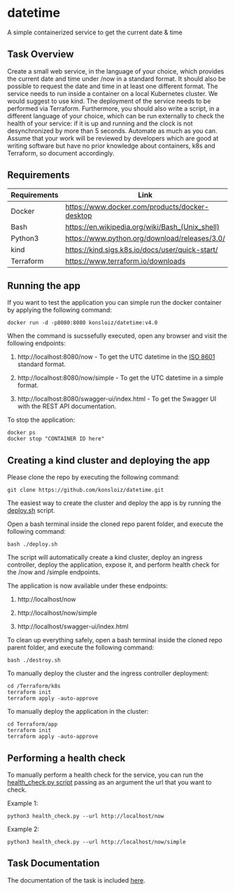 # datetime
A simple containerized service to get the current date &amp; time

## Task Overview 

Create a small web service, in the language of your choice, which provides the current date and time under /now in a standard format. It should also be possible to request the date and time in at least one different format. The service needs to run inside a container on a local Kubernetes cluster. We would suggest to use kind. The deployment of the service needs to be performed via Terraform. Furthermore, you should also write a script, in a different language of your choice, which can be run externally to check the health of your service: if it is up and running and the clock is not desynchronized by more than 5 seconds. Automate as much as you can. Assume that your work will be reviewed by developers which are good at writing software but have no prior knowledge about containers, k8s and Terraform, so document accordingly.

## Requirements

| Requirements | Link                                            |
|--------------|-------------------------------------------------|
| Docker       | https://www.docker.com/products/docker-desktop  |
| Bash         | https://en.wikipedia.org/wiki/Bash_(Unix_shell) |
| Python3      | https://www.python.org/download/releases/3.0/   |
| kind         | https://kind.sigs.k8s.io/docs/user/quick-start/ |
| Terraform    | https://www.terraform.io/downloads              |

## Running the app

If you want to test the application you can simple run the docker container by applying the following command:

```
docker run -d -p8080:8080 konsloiz/datetime:v4.0
```

When the command is sucssefully executed, open any browser and visit the following endpoints:

1. http://localhost:8080/now - To get the UTC datetime in the [ISO 8601](https://en.wikipedia.org/wiki/ISO_8601) standard format.

2. http://localhost:8080/now/simple - To get the UTC datetime in a simple format.

3. http://localhost:8080/swagger-ui/index.html - To get the Swagger UI with the REST API documentation.

To stop the application:

```
docker ps
docker stop "CONTAINER ID here"
```

## Creating a kind cluster and deploying the app

Please clone the repo by executing the following command:

```
git clone https://github.com/konsloiz/datetime.git
```

The easiest way to create the cluster and deploy the app is by running the [deploy.sh](https://github.com/konsloiz/datetime/blob/main/deploy.sh) script.

Open a bash terminal inside the cloned repo parent folder, and execute the following command:

```
bash ./deploy.sh
```

The script will automatically create a kind cluster, deploy an ingress controller, deploy the application, expose it, and perform health check for the /now and /simple endpoints.

The application is now available under these endpoints:

1. http://localhost/now

2. http://localhost/now/simple

3. http://localhost/swagger-ui/index.html


To clean up everything safely, open a bash terminal inside the cloned repo parent folder, and execute the following command:

```
bash ./destroy.sh
```

To manually deploy the cluster and the ingress controller deployment:

```
cd /Terraform/k8s
terraform init
terraform apply -auto-approve
```
To manually deploy the application in the cluster:

```
cd Terraform/app
terraform init
terraform apply -auto-approve
```

## Performing a health check

To manually perform a health check for the service, you can run the [health_check.py script](https://github.com/konsloiz/datetime/blob/main/health_check.py) passing as an argument the url that you want to check.

Example 1:
```
python3 health_check.py --url http://localhost/now
```

Example 2:
```
python3 health_check.py --url http://localhost/now/simple
```


## Task Documentation

The documentation of the task is included [here](https://github.com/konsloiz/datetime/blob/main/DOCUMENTATION.md).
